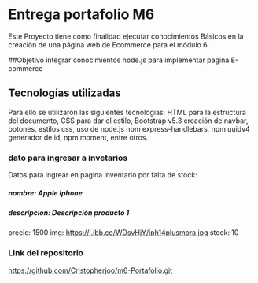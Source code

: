 # Entrega portafolio M6

Este Proyecto tiene como finalidad ejecutar conocimientos Básicos en la creación de una página web de Ecommerce para el módulo 6. 

##Objetivo
integrar conocimientos node.js para implementar pagina E-commerce


## Tecnologías utilizadas

Para ello se utilizaron las siguientes tecnologías: HTML para  la estructura del documento, CSS para dar el estilo, Bootstrap v5.3 creación de navbar, botones, estilos css, uso de node.js npm express-handlebars, npm uuidv4 generador de id, npm moment, entre otros.

### dato para ingresar a invetarios 

 Datos para  ingrear en pagina inventario por falta de stock:
##### nombre: Apple Iphone
##### descripcion: Descripción producto 1
precio: 1500
img: https://i.ibb.co/WDsvHjY/iph14plusmora.jpg
stock: 10

### Link del repositorio

https://github.com/Cristopherjoo/m6-Portafolio.git
